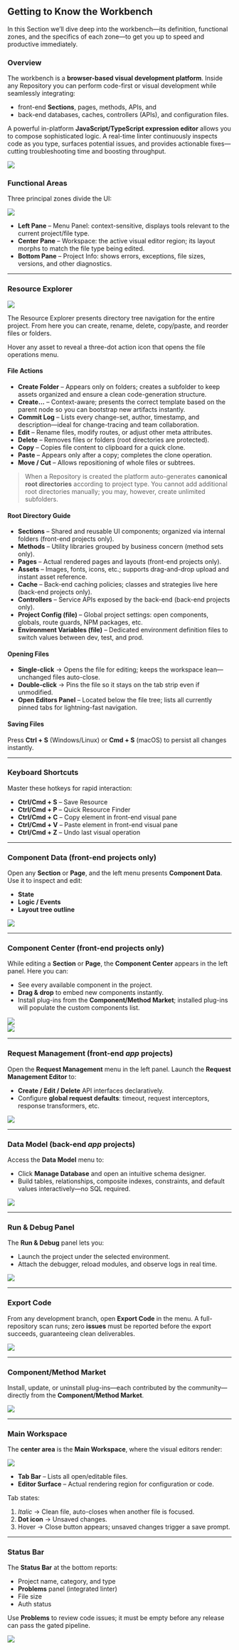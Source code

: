 ## Getting to Know the Workbench

In this Section we’ll dive deep into the workbench—its definition, functional zones, and the specifics of each zone—to get you up to speed and productive immediately.

### Overview  
The workbench is a **browser-based visual development platform**. Inside any Repository you can perform code-first or visual development while seamlessly integrating:  
- front-end **Sections**, pages, methods, APIs, and  
- back-end databases, caches, controllers (APIs), and configuration files.  

A powerful in-platform **JavaScript/TypeScript expression editor** allows you to compose sophisticated logic. A real-time linter continuously inspects code as you type, surfaces potential issues, and provides actionable fixes—cutting troubleshooting time and boosting throughput.

![](/workbench/basic.png)

### Functional Areas  
Three principal zones divide the UI:  

![](/workbench/basic2.png)

- **Left Pane** – Menu Panel: context-sensitive, displays tools relevant to the current project/file type.  
- **Center Pane** – Workspace: the active visual editor region; its layout morphs to match the file type being edited.  
- **Bottom Pane** – Project Info: shows errors, exceptions, file sizes, versions, and other diagnostics.

---

### Resource Explorer

![](/workbench/basic3.png)

The Resource Explorer presents directory tree navigation for the entire project. From here you can create, rename, delete, copy/paste, and reorder files or folders.

Hover any asset to reveal a three-dot action icon that opens the file operations menu.

#### File Actions

- **Create Folder** – Appears only on folders; creates a subfolder to keep assets organized and ensure a clean code-generation structure.  
- **Create…** – Context-aware; presents the correct template based on the parent node so you can bootstrap new artifacts instantly.  
- **Commit Log** – Lists every change-set, author, timestamp, and description—ideal for change-tracing and team collaboration.  
- **Edit** – Rename files, modify routes, or adjust other meta attributes.  
- **Delete** – Removes files or folders (root directories are protected).  
- **Copy** – Copies file content to clipboard for a quick clone.  
- **Paste** – Appears only after a copy; completes the clone operation.  
- **Move / Cut** – Allows repositioning of whole files or subtrees.

> When a Repository is created the platform auto-generates **canonical root directories** according to project type. You cannot add additional root directories manually; you may, however, create unlimited subfolders.

#### Root Directory Guide

- **Sections** – Shared and reusable UI components; organized via internal folders (front-end projects only).  
- **Methods** – Utility libraries grouped by business concern (method sets only).  
- **Pages** – Actual rendered pages and layouts (front-end projects only).  
- **Assets** – Images, fonts, icons, etc.; supports drag-and-drop upload and instant asset reference.  
- **Cache** – Back-end caching policies; classes and strategies live here (back-end projects only).  
- **Controllers** – Service APIs exposed by the back-end (back-end projects only).  
- **Project Config (file)** – Global project settings: open components, globals, route guards, NPM packages, etc.  
- **Environment Variables (file)** – Dedicated environment definition files to switch values between dev, test, and prod.

#### Opening Files

- **Single-click** → Opens the file for editing; keeps the workspace lean—unchanged files auto-close.  
- **Double-click** → Pins the file so it stays on the tab strip even if unmodified.  
- **Open Editors Panel** – Located below the file tree; lists all currently pinned tabs for lightning-fast navigation.

#### Saving Files

Press **Ctrl + S** (Windows/Linux) or **Cmd + S** (macOS) to persist all changes instantly.

---

### Keyboard Shortcuts

Master these hotkeys for rapid interaction:

- **Ctrl/Cmd + S** – Save Resource  
- **Ctrl/Cmd + P** – Quick Resource Finder  
- **Ctrl/Cmd + C** – Copy element in front-end visual pane  
- **Ctrl/Cmd + V** – Paste element in front-end visual pane  
- **Ctrl/Cmd + Z** – Undo last visual operation  

---

### Component Data (front-end projects only)

Open any **Section** or **Page**, and the left menu presents **Component Data**. Use it to inspect and edit:  
- **State**  
- **Logic / Events**  
- **Layout tree outline**

![](/workbench/basic6.png)

---

### Component Center (front-end projects only)

While editing a **Section** or **Page**, the **Component Center** appears in the left panel. Here you can:

- See every available component in the project.  
- **Drag & drop** to embed new components instantly.  
- Install plug-ins from the **Component/Method Market**; installed plug-ins will populate the custom components list.

![](/workbench/basic7.png)  
![](/workbench/basic8.png)

---

### Request Management (front-end *app* projects)

Open the **Request Management** menu in the left panel. Launch the **Request Management Editor** to:

- **Create / Edit / Delete** API interfaces declaratively.  
- Configure **global request defaults**: timeout, request interceptors, response transformers, etc.

![](/workbench/basic9.png)

---

### Data Model (back-end *app* projects)

Access the **Data Model** menu to:

- Click **Manage Database** and open an intuitive schema designer.  
- Build tables, relationships, composite indexes, constraints, and default values interactively—no SQL required.

![](/workbench/basic13.png)

---

### Run & Debug Panel

The **Run & Debug** panel lets you:

- Launch the project under the selected environment.  
- Attach the debugger, reload modules, and observe logs in real time.

![](/workbench/basic10.png)

---

### Export Code

From any development branch, open **Export Code** in the menu. A full-repository scan runs; zero **issues** must be reported before the export succeeds, guaranteeing clean deliverables.

![](/workbench/basic11.png)

---

### Component/Method Market

Install, update, or uninstall plug-ins—each contributed by the community—directly from the **Component/Method Market**.

![](/workbench/basic12.png)

---

### Main Workspace

The **center area** is the **Main Workspace**, where the visual editors render:

![](/workbench/basic14.png)

- **Tab Bar** – Lists all open/editable files.  
- **Editor Surface** – Actual rendering region for configuration or code.

Tab states:  
1. *Italic* → Clean file, auto-closes when another file is focused.  
2. **Dot icon** → Unsaved changes.  
3. Hover → Close button appears; unsaved changes trigger a save prompt.

---

### Status Bar

The **Status Bar** at the bottom reports:

- Project name, category, and type  
- **Problems** panel (integrated linter)  
- File size  
- Auth status  

Use **Problems** to review code issues; it must be empty before any release can pass the gated pipeline.

![](/workbench/basic15.png)